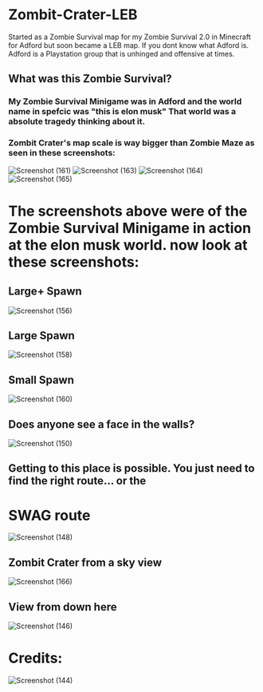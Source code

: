 # Zombit-Crater-LEB

Started as a Zombie Survival map for my Zombie Survival 2.0 in Minecraft for Adford but soon became a LEB map.
If you dont know what Adford is. Adford is a Playstation group that is unhinged and offensive at times.

## What was this Zombie Survival?
### My Zombie Survival Minigame was in Adford and the world name in spefcic was "this is elon musk" That world was a absolute tragedy thinking about it.
### Zombit Crater's map scale is way bigger than Zombie Maze as seen in these screenshots:

![Screenshot (161)](https://github.com/Trunkis/Zombit-Crater-LEB/assets/121296120/a09196ed-c35d-4bf0-a682-1f28b078c5e4)
![Screenshot (163)](https://github.com/Trunkis/Zombit-Crater-LEB/assets/121296120/68b0b0f5-ef99-4841-89f7-8a2a2824e188)
![Screenshot (164)](https://github.com/Trunkis/Zombit-Crater-LEB/assets/121296120/efd0277a-3eab-42d8-821e-97c1e7833b2b)
![Screenshot (165)](https://github.com/Trunkis/Zombit-Crater-LEB/assets/121296120/e032456b-7f3b-455a-be7e-5e0b859c3dec)

# The screenshots above were of the Zombie Survival Minigame in action at the elon musk world. now look at these screenshots:

## Large+ Spawn
![Screenshot (156)](https://github.com/Trunkis/Zombit-Crater-LEB/assets/121296120/367c8224-6fb3-4640-b807-7f1611a45653)
## Large Spawn
![Screenshot (158)](https://github.com/Trunkis/Zombit-Crater-LEB/assets/121296120/f0744f5c-0a82-4f1b-97d2-a6b7691d9531)
## Small Spawn
![Screenshot (160)](https://github.com/Trunkis/Zombit-Crater-LEB/assets/121296120/a5d22b21-670a-4417-b999-b6cbc1385ced)
## Does anyone see a face in the walls?
![Screenshot (150)](https://github.com/Trunkis/Zombit-Crater-LEB/assets/121296120/aa4166c8-b1c0-4c26-921d-a32761d2457a)
## Getting to this place is possible. You just need to find the right route... or the
# SWAG route
![Screenshot (148)](https://github.com/Trunkis/Zombit-Crater-LEB/assets/121296120/46689050-81a9-4e2b-bc93-27cfc5592a07)
## Zombit Crater from a sky view
![Screenshot (166)](https://github.com/Trunkis/Zombit-Crater-LEB/assets/121296120/1b16877c-15bb-42ce-a87a-a4a37aa108c2)
## View from down here
![Screenshot (146)](https://github.com/Trunkis/Zombit-Crater-LEB/assets/121296120/bef45799-7055-4330-97f9-a9320c38b97e)
# Credits:
![Screenshot (144)](https://github.com/Trunkis/Zombit-Crater-LEB/assets/121296120/451acf49-e1fa-4a93-a9d0-20e997a0897f)

